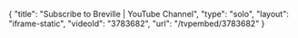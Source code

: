 {
    "title": "Subscribe to Breville | YouTube Channel",
    "type": "solo",
    "layout": "iframe-static",
    "videoId": "3783682",
    "url": "\/tvpembed\/3783682"
}